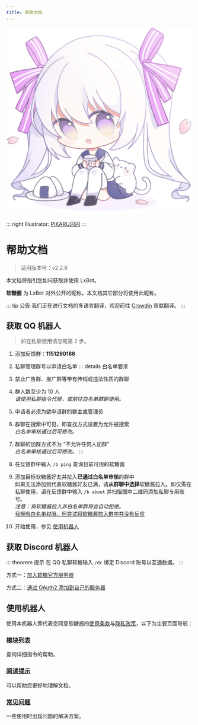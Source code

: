 ```yaml
---
title: 帮助文档
---
```


<img src="./logo.png" alt="logo" class="main-logo">
<style>
.custom-block.right>p:nth-child(1) {
	margin: 0;
}
</style>

::: right
Illustrator: [PIKARU闪闪](https://bcy.net/u/104986737835)
:::

# 帮助文档
> 适用版本号：v2.2.8

本文档将指引您如何获取并使用 LxBot。

**软糖酱** 为 LxBot 对外公开的昵称，本文档其它部分将使用此昵称。

::: tip 公告
我们正在进行文档的多语言翻译，欢迎前往 [Crowdin](https://crwd.in/lxbot/) 贡献翻译。
:::

## 获取 QQ 机器人
> 如在私聊使用请忽略第 2 步。
1. 添加反馈群：**1151290186**
2. 私聊管理群号以申请白名单
::: details 白名单要求
1. 禁止广告群、推广群等带有传销或违法性质的群聊
2. 群人数至少为 10 人
   <br>*请使用私聊指令代替，或前往白名单群聊使用。*
3. 申请者必须为欲申请群的群主或管理员
4. 群聊在搜索中可见，即查找方式设置为允许被搜索
   <br>*白名单审核通过后可修改。*
5. 群聊的加群方式不为 “不允许任何人加群”
   <br>*白名单审核通过后可修改。*
:::

3. 在反馈群中输入 `/b ping` 查询目前可用的软糖酱
4. 添加目标软糖酱好友并拉入**已通过白名单审核**的群中
   <br>如果无法添加则代表软糖酱好友已满，请**从群聊中选择**软糖酱拉入。如仅需在私聊使用，请在反馈群中输入 `/b about` 并扫描图中二维码添加私聊专用账号。
   <br>*注意：将软糖酱拉入非白名单群将会自动拒绝。*
   <br>[我拥有白名单权限，但尝试将软糖酱拉入群中并没有反应](/faq/#我拥有白名单权限，但尝试将软糖酱拉入群中并没有反应)
5. 开始使用，参见 [使用机器人](#使用机器人)

## 获取 Discord 机器人
::: theorem 提示
在 QQ 私聊软糖输入 `/dc` 绑定 Discord 账号以互通数据。
:::

方式一：[加入软糖官方服务器](https://discord.gg/YVXA6jpJkF)

方式二：[通过 OAuth2 添加到自己的服务器](https://discord.com/oauth2/authorize?client_id=815104216372346881&permissions=3590208&scope=bot)

## 使用机器人
使用本机器人即代表您同意软糖酱的[使用条款](/terms-of-use/)与[隐私政策](/privacy-policy/)，以下为主要页面导航：

### [模块列表](/module/)
查询详细指令的帮助。

### [阅读提示](/tips/)
可以帮助您更好地理解文档。

### [常见问题](/faq/)
一些使用时出现问题的解决方案。